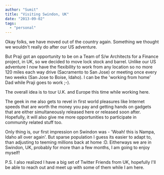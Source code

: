 ```yaml
---
author: "Sumit"
title: "Visiting Swindon, UK"
date: "2013-09-02"
tags: 
  - "personal"
---
```


Okay folks, we have moved out of the country again. Something we thought we wouldn't really do after our US adventure.

But Praji got an opportunity to be on a Team of S/w Architects for a Finance project, in UK, so we decided to move lock stock and barrel. Unlike our US adventure I now have the flexibility to work from any location so no more 120 miles each way drive (Sacramento to San Jose) or meeting once every two weeks (San Jose to Boise, Idaho). I can be the 'working from home' Dad while Praji goes to work ;-).

The overall idea is to tour U.K. and Europe this time while working here.

The geek in me also gets to revel in first world pleasures like Internet speeds that are worth the money you pay and getting hands on gadgets that are either simultaneously released here or released soon after. Hopefully, it will also give me more opportunities to participate in community related stuff too.

Only thing is, our first impression on Swindon was - 'Woah! this is Nampa, Idaho all over again'. But sparse population I guess its easier to adapt to, than adjusting to teeming millions back at home :D. Eitherways we are in Swindon, UK, probably for more than a few months, I am going to enjoy myself!

P.S. I also realized I have a big set of Twitter Friends from UK, hopefully I'll be able to reach out and meet up with some of them while I am here.

